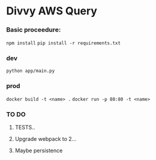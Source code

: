 # Divvy AWS Query

### Basic proceedure:

`npm install`
`pip install -r requirements.txt`

### dev

`python app/main.py`

### prod

`docker build -t <name> .`
`docker run -p 80:80 -t <name>`


### TO DO

1. TESTS.. 
2. Upgrade webpack to 2...

3. Maybe persistence 
